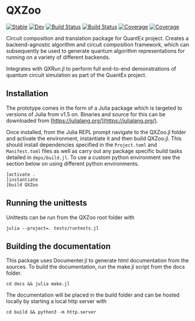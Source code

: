 # QXZoo

[![Stable](https://img.shields.io/badge/docs-stable-blue.svg)](https://JuliaQX.github.io/QXZoo.jl/stable)
[![Dev](https://img.shields.io/badge/docs-dev-blue.svg)](https://JuliaQX.github.io/QXZoo.jl/dev)
[![Build Status](https://github.com/JuliaQX/QXZoo.jl/workflows/CI/badge.svg)](https://github.com/JuliaQX/QXZoo.jl/actions)
[![Build Status](https://github.com/JuliaQX/QXZoo.jl/badges/master/pipeline.svg)](https://github.com/JuliaQX/QXZoo.jl/pipelines)
[![Coverage](https://github.com/JuliaQX/QXZoo.jl/badges/master/coverage.svg)](https://github.com/JuliaQX/QXZoo.jl/commits/master)
[![Coverage](https://codecov.io/gh/JuliaQX/QXZoo.jl/branch/master/graph/badge.svg)](https://codecov.io/gh/JuliaQX/QXZoo.jl)


Circuit composition and translation package for QuantEx project.
Creates a backend-agnostic algorithm and circuit composition framework,
which can subsequently be used to generate quantum algorithm representations
for running on a variety of different backends.

Integrates with QXRun.jl to perform full end-to-end demonstrations
of quantum circuit simulation as part of the QuantEx project.

## Installation

The prototype comes in the form of a Julia package which is targeted to versions
of Julia from v1.5 on. Binaries and source for this can be downloaded from
[https://julialang.org/](https://julialang.org/).

Once installed, from the Julia REPL prompt navigate to the QXZoo.jl folder
and activate the environment, instantiate it and then build QXZoo.jl.
This should install dependencies specified in the `Project.toml` and
`Manifest.toml` files as well as carry out any package specific build tasks
detailed in `deps/build.jl`. To use a custom python environment see the section
below on using different python environments.

```
]activate .
]instantiate
]build QXZoo
```

## Running the unittests

Unittests can be run from the QXZoo root folder with

```
julia --project=. tests/runtests.jl
```

## Building the documentation

This package uses Documenter.jl to generate html documentation from the sources.
To build the documentation, run the make.jl script from the docs folder.

```
cd docs && julia make.jl
```

The documentation will be placed in the build folder and can be hosted locally
by starting a local http server with

```
cd build && python3 -m http.server
```